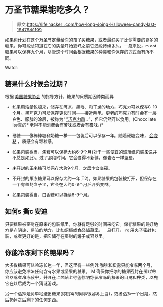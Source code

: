 # 万圣节糖果能吃多久？

> 原文:[https://life hacker . com/how-long-doing-Halloween-candy-last-1847840199](https://lifehacker.com/how-long-does-halloween-candy-last-1847840199)

如果你计划在这个万圣节定量给你的孩子买糖果，或者最终买了比你需要的更多的糖果，你可能想知道在它的质量开始变坏之前它还能持续多久。一般来说，m ost糖果可以保存九个月，尽管这个时间会根据糖果的种类和你保存的方式而有所不同。

Watch

## 糖果什么时候会过期？

根据 [美国糖果协会](https://www.candyusa.com/) 的指导方针，糖果的保质期因种类而异:

*   如果用箔纸包起来，储存在阴凉、黑暗、和干燥的地方，巧克力可以保存8-10个月。黑巧克力可以保存更长时间——接近两年。更老的巧克力有时会有一层白色、朦胧的涂层，被称为“ [”巧克力霜](https://en.wikipedia.org/wiki/Chocolate_bloom) 、”，但它仍然可以食用。(Choco late Is*s*真的* 老得不能消费会有苦味或者会有霉味。)*
*   硬糖——像棒棒糖和奶糖一样——包装后可以保存一年。随着硬糖变味， [会变粘](https://external-preview.redd.it/P6enq2GfAC9eXuIM_DBP5U-xBOWdRR-rjo_1g_2xgW4.jpg?auto=webp&s=6e5c51e854dddc533e7dc53e558e6e515252ac87) ，质感会有颗粒感。

*   如果包装得当，焦糖可以保存大约6-9个月(对于一些便宜的玻璃纸包装来说并不总是如此)。过了那段时间，它会变得不新鲜，像岩石一样坚硬。
*   未开封的玉米糖可以保存大约9个月，之后才会变硬。
*   不开封的果冻糖果可以保存大约一年(T2)。如果糖果的包装被打开，但保存在一个有盖的盘子里，它会在大约6-9个月后开始变味。
*   如果包装得当，口香糖可以持续6-9个月。

## 如何s 撕c 安迪

只要糖果被密封在原来的包装纸里，你就有足够的时间来吃它。储存糖果的最好地方是在阴凉、黑暗的地方，比如橱柜或食品储藏室。一旦打开， re 用夹子密封包装，或者更好的是，把它储存在密封的罐子或容器里。

## 你能冷冻剩下的糖果吗？

大多数糖果可以冷冻长达一年，但这里有一些例外:咖啡和松露只能冷冻两个月，你应该避免冷冻任何含有水果或坚果的糖果。 M 确保你把你的糖果密封在*密封的*容器或者冷冻袋中，并且在上面贴上标签标明你要冷冻的糖果的日期和种类，以免它在以后成为一个猜谜游戏。

另一个选择是简单地送出糖果(你倒霉的同事很容易上当)，或者选择一个日期，然后扔掉之后剩下的任何东西。